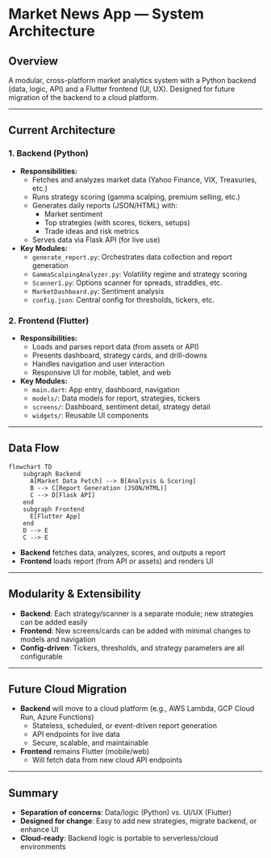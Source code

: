 # Market News App — System Architecture

## Overview
A modular, cross-platform market analytics system with a Python backend (data, logic, API) and a Flutter frontend (UI, UX). Designed for future migration of the backend to a cloud platform.

---

## Current Architecture

### 1. **Backend (Python)**
- **Responsibilities:**
  - Fetches and analyzes market data (Yahoo Finance, VIX, Treasuries, etc.)
  - Runs strategy scoring (gamma scalping, premium selling, etc.)
  - Generates daily reports (JSON/HTML) with:
    - Market sentiment
    - Top strategies (with scores, tickers, setups)
    - Trade ideas and risk metrics
  - Serves data via Flask API (for live use)
- **Key Modules:**
  - `generate_report.py`: Orchestrates data collection and report generation
  - `GammaScalpingAnalyzer.py`: Volatility regime and strategy scoring
  - `Scanner1.py`: Options scanner for spreads, straddles, etc.
  - `MarketDashboard.py`: Sentiment analysis
  - `config.json`: Central config for thresholds, tickers, etc.

### 2. **Frontend (Flutter)**
- **Responsibilities:**
  - Loads and parses report data (from assets or API)
  - Presents dashboard, strategy cards, and drill-downs
  - Handles navigation and user interaction
  - Responsive UI for mobile, tablet, and web
- **Key Modules:**
  - `main.dart`: App entry, dashboard, navigation
  - `models/`: Data models for report, strategies, tickers
  - `screens/`: Dashboard, sentiment detail, strategy detail
  - `widgets/`: Reusable UI components

---

## Data Flow

```mermaid
flowchart TD
    subgraph Backend
      A[Market Data Fetch] --> B[Analysis & Scoring]
      B --> C[Report Generation (JSON/HTML)]
      C --> D[Flask API]
    end
    subgraph Frontend
      E[Flutter App]
    end
    D --> E
    C --> E
```

- **Backend** fetches data, analyzes, scores, and outputs a report
- **Frontend** loads report (from API or assets) and renders UI

---

## Modularity & Extensibility
- **Backend**: Each strategy/scanner is a separate module; new strategies can be added easily
- **Frontend**: New screens/cards can be added with minimal changes to models and navigation
- **Config-driven**: Tickers, thresholds, and strategy parameters are all configurable

---

## Future Cloud Migration
- **Backend** will move to a cloud platform (e.g., AWS Lambda, GCP Cloud Run, Azure Functions)
  - Stateless, scheduled, or event-driven report generation
  - API endpoints for live data
  - Secure, scalable, and maintainable
- **Frontend** remains Flutter (mobile/web)
  - Will fetch data from new cloud API endpoints

---

## Summary
- **Separation of concerns**: Data/logic (Python) vs. UI/UX (Flutter)
- **Designed for change**: Easy to add new strategies, migrate backend, or enhance UI
- **Cloud-ready**: Backend logic is portable to serverless/cloud environments 